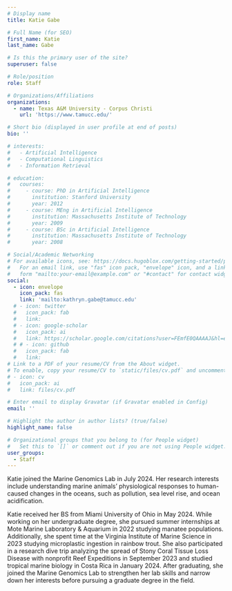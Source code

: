 ```yaml
---
# Display name
title: Katie Gabe

# Full Name (for SEO)
first_name: Katie 
last_name: Gabe

# Is this the primary user of the site?
superuser: false

# Role/position
role: Staff

# Organizations/Affiliations
organizations:
  - name: Texas A&M University - Corpus Christi
    url: 'https://www.tamucc.edu/'

# Short bio (displayed in user profile at end of posts)
bio: ''

# interests:
#   - Artificial Intelligence
#   - Computational Linguistics
#   - Information Retrieval

# education:
#   courses:
#     - course: PhD in Artificial Intelligence
#       institution: Stanford University
#       year: 2012
#     - course: MEng in Artificial Intelligence
#       institution: Massachusetts Institute of Technology
#       year: 2009
#     - course: BSc in Artificial Intelligence
#       institution: Massachusetts Institute of Technology
#       year: 2008

# Social/Academic Networking
# For available icons, see: https://docs.hugoblox.com/getting-started/page-builder/#icons
#   For an email link, use "fas" icon pack, "envelope" icon, and a link in the
#   form "mailto:your-email@example.com" or "#contact" for contact widget.
social:
  - icon: envelope
    icon_pack: fas
    link: 'mailto:kathryn.gabe@tamucc.edu'
  # - icon: twitter
  #   icon_pack: fab
  #   link: 
  # - icon: google-scholar
  #   icon_pack: ai
  #   link: https://scholar.google.com/citations?user=FEmfE0QAAAAJ&hl=en&oi=sra
  # # - icon: github
  #   icon_pack: fab
  #   link: 
# Link to a PDF of your resume/CV from the About widget.
# To enable, copy your resume/CV to `static/files/cv.pdf` and uncomment the lines below.
# - icon: cv
#   icon_pack: ai
#   link: files/cv.pdf

# Enter email to display Gravatar (if Gravatar enabled in Config)
email: ''

# Highlight the author in author lists? (true/false)
highlight_name: false

# Organizational groups that you belong to (for People widget)
#   Set this to `[]` or comment out if you are not using People widget.
user_groups:
  - Staff
---
```


Katie joined the Marine Genomics Lab in July 2024. Her research interests include understanding marine animals’ physiological responses to human-caused changes in the oceans, such as pollution, sea level rise, and ocean acidification. 
 
Katie received her BS from Miami University of Ohio in May 2024. While working on her undergraduate degree, she pursued summer internships at Mote Marine Laboratory & Aquarium in 2022 studying manatee populations. Additionally, she spent time at the Virginia Institute of Marine Science in 2023 studying microplastic ingestion in rainbow trout. She also participated in a research dive trip analyzing the spread of Stony Coral Tissue Loss Disease with nonprofit Reef Expeditions in September 2023 and studied tropical marine biology in Costa Rica in January 2024. After graduating, she joined the Marine Genomics Lab to strengthen her lab skills and narrow down her interests before pursuing a graduate degree in the field.  